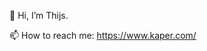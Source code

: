 👋 Hi, I’m Thijs.

📫 How to reach me: https://www.kaper.com/

<!---
atkaper/atkaper is a ✨ special ✨ repository because its `README.md` (this file) appears on your GitHub profile.
You can click the Preview link to take a look at your changes.
--->
